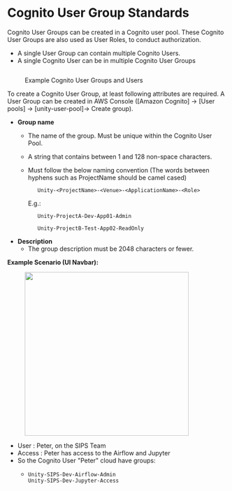 # Cognito User Group Standards

Cognito User Groups can be created in a Cognito user pool. These Cognito User Groups are also used as User Roles, to conduct authorization.

* A single User Group can contain multiple Cognito Users.
* A single Cognito User can be in multiple Cognito User Groups

<figure><img src="../../../../../.gitbook/assets/Screenshot 2023-09-06 at 10.14.40 AM.png" alt=""><figcaption><p>Example Cognito User Groups and Users</p></figcaption></figure>

To create a Cognito User Group, at least following attributes are required. A User Group can be created in AWS Console (\[Amazon Cognito] -> \[User pools] -> \[unity-user-pool]-> Create group).

* **Group name**
  * The name of the group. Must be unique within the Cognito User Pool.
  * A string that contains between 1 and 128 non-space characters.
  *   Must follow the below naming convention (The words between hyphens such as ProjectName should be camel cased)

      ```
         Unity-<ProjectName>-<Venue>-<ApplicationName>-<Role>
      ```

      E.g.:

      ```
         Unity-ProjectA-Dev-App01-Admin

         Unity-ProjectB-Test-App02-ReadOnly
      ```
* **Description**
  * The group description must be 2048 characters or fewer.

**Example Scenario (UI Navbar):**

<figure><img src="../../../../../.gitbook/assets/Screenshot 2024-04-11 at 3.12.03 PM.png" alt="" width="375"><figcaption></figcaption></figure>

* User : Peter, on the SIPS Team
* Access : Peter has access to the Airflow and Jupyter
* So the Cognito User "Peter"  cloud have groups:
  * ```
    Unity-SIPS-Dev-Airflow-Admin
    Unity-SIPS-Dev-Jupyter-Access
    ```
